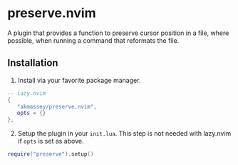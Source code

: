 # preserve.nvim

A plugin that provides a function to preserve cursor position in a file, where
possible, when running a command that reformats the file.

## Installation

1. Install via your favorite package manager.

```lua
-- lazy.nvim
{
   "akmassey/preserve.nvim",
   opts = {}
},
```

2. Setup the plugin in your `init.lua`. This step is not needed with lazy.nvim if `opts` is set as above.

```lua
require("preserve").setup()
```
